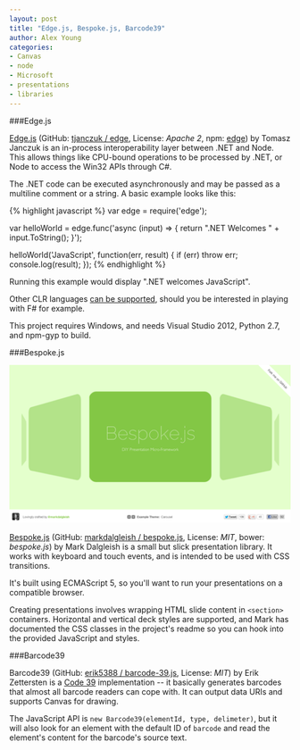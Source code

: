 ```yaml
---
layout: post
title: "Edge.js, Bespoke.js, Barcode39"
author: Alex Young
categories: 
- Canvas
- node
- Microsoft
- presentations
- libraries
---
```


###Edge.js

[Edge.js](http://tjanczuk.github.com/edge/) (GitHub: [tjanczuk / edge](https://github.com/tjanczuk/edge), License: _Apache 2_, npm: [edge](https://npmjs.org/package/edge)) by Tomasz Janczuk is an in-process interoperability layer between .NET and Node.  This allows things like CPU-bound operations to be processed by .NET, or Node to access the Win32 APIs through C#.

The .NET code can be executed asynchronously and may be passed as a multiline comment or a string.  A basic example looks like this:

{% highlight javascript %}
var edge = require('edge');

var helloWorld = edge.func('async (input) => { return ".NET Welcomes " + input.ToString(); }');

helloWorld('JavaScript', function(err, result) {
  if (err) throw err;
  console.log(result);
});
{% endhighlight %}

Running this example would display ".NET welcomes JavaScript".

Other CLR languages [can be supported](https://github.com/tjanczuk/edge/wiki/Add-support-for-a-CLR-language), should you be interested in playing with F# for example.

This project requires Windows, and needs Visual Studio 2012, Python 2.7, and npm-gyp to build.

###Bespoke.js

![Bespoke.js](/images/posts/bespokejs.png)

[Bespoke.js](http://markdalgleish.com/projects/bespoke.js/) (GitHub: [markdalgleish / bespoke.js](https://github.com/markdalgleish/bespoke.js), License: _MIT_, bower: _bespoke.js_) by Mark Dalgleish is a small but slick presentation library.  It works with keyboard and touch events, and is intended to be used with CSS transitions.

It's built using ECMAScript 5, so you'll want to run your presentations on a compatible browser.

Creating presentations involves wrapping HTML slide content in `<section>` containers.  Horizontal and vertical deck styles are supported, and Mark has documented the CSS classes in the project's readme so you can hook into the provided JavaScript and styles.

###Barcode39

Barcode39 (GitHub: [erik5388 / barcode-39.js](https://github.com/erik5388/barcode-39.js), License: _MIT_) by Erik Zettersten is a [Code 39](http://en.wikipedia.org/wiki/Code_39) implementation -- it basically generates barcodes that almost all barcode readers can cope with.  It can output data URIs and supports Canvas for drawing.

The JavaScript API is `new Barcode39(elementId, type, delimeter)`, but it will also look for an element with the default ID of `barcode` and read the element's content for the barcode's source text.
